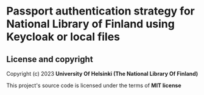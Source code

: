 # Passport authentication strategy for National Library of Finland using Keycloak or local files

## License and copyright

Copyright (c) 2023 **University Of Helsinki (The National Library Of Finland)**

This project's source code is licensed under the terms of **MIT license**
